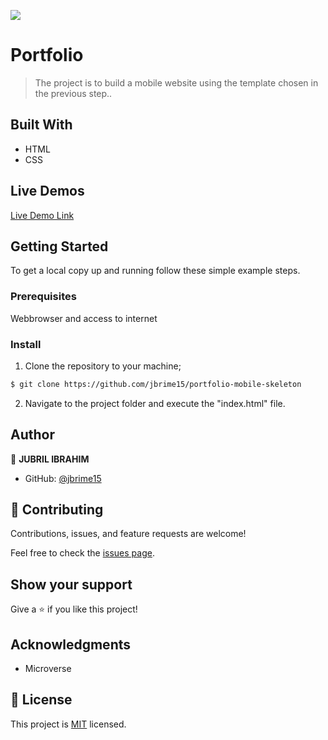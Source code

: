 ![](https://img.shields.io/badge/Microverse-blueviolet)

# Portfolio


> The project is to build a mobile website using the template chosen in the previous step..


## Built With
- HTML
- CSS

## Live Demos

[Live Demo Link]()


## Getting Started

To get a local copy up and running follow these simple example steps.

### Prerequisites

Webbrowser and access to internet

### Install

1) Clone the repository to your machine;

```sh
$ git clone https://github.com/jbrime15/portfolio-mobile-skeleton
```

2) Navigate to the project folder and execute the "index.html" file.


## Author

👤 **JUBRIL IBRAHIM**

- GitHub: [@jbrime15](https://github.com/jbrime15)

## 🤝 Contributing

Contributions, issues, and feature requests are welcome!

Feel free to check the [issues page](../../issues/).

## Show your support

Give a ⭐️ if you like this project!

## Acknowledgments

- Microverse

## 📝 License

This project is [MIT](./MIT.md) licensed.